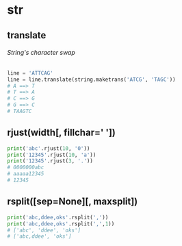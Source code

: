 # str

## translate
###### String's character swap
```python
line = 'ATTCAG'
line = line.translate(string.maketrans('ATCG', 'TAGC'))
# A ==> T
# T ==> A
# C ==> G
# G ==> C
# TAAGTC
```

## rjust(width[, fillchar=' '])
```python
print('abc'.rjust(10, '0'))
print('12345'.rjust(10, 'a'))
print('12345'.rjust(3, '.'))
# 0000000abc
# aaaaa12345
# 12345
```

## rsplit([sep=None][, maxsplit])
```python
print('abc,ddee,oks'.rsplit(','))
print('abc,ddee,oks'.rsplit(',',1))
# ['abc', 'ddee', 'oks']
# ['abc,ddee', 'oks']
```